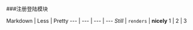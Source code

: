 ###注册登陆模块

Markdown | Less | Pretty
--- | --- | ---  | --- 
*Still* | `renders` | **nicely**
1 | 2 | 3
